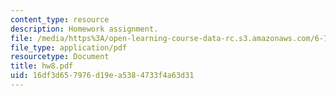 ```yaml
---
content_type: resource
description: Homework assignment.
file: /media/https%3A/open-learning-course-data-rc.s3.amazonaws.com/6-720j-integrated-microelectronic-devices-spring-2007/16df3d657976d19ea5384733f4a63d31_hw8.pdf
file_type: application/pdf
resourcetype: Document
title: hw8.pdf
uid: 16df3d65-7976-d19e-a538-4733f4a63d31
---
```

